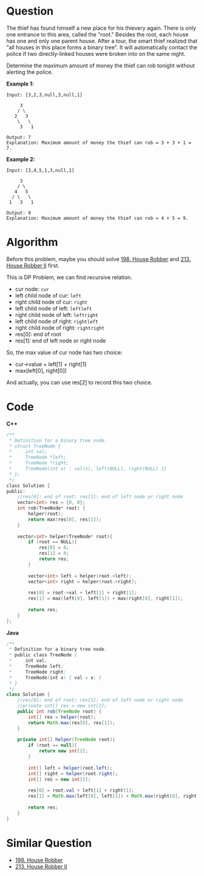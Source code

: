 # Question

The thief has found himself a new place for his thievery again. There is only one entrance to this area, called the "root." Besides the root, each house has one and only one parent house. After a tour, the smart thief realized that "all houses in this place forms a binary tree". It will automatically contact the police if two directly-linked houses were broken into on the same night.

Determine the maximum amount of money the thief can rob tonight without alerting the police.

**Example 1:**
```
Input: [3,2,3,null,3,null,1]

     3
    / \
   2   3
    \   \ 
     3   1

Output: 7 
Explanation: Maximum amount of money the thief can rob = 3 + 3 + 1 = 7.
```
**Example 2:**
```
Input: [3,4,5,1,3,null,1]

     3
    / \
   4   5
  / \   \ 
 1   3   1

Output: 9
Explanation: Maximum amount of money the thief can rob = 4 + 5 = 9.
```

# Algorithm
Before this problem, maybe you should solve [198. House Robber](https://leetcode.com/problems/house-robber/) and [213. House Robber II](https://leetcode.com/problems/house-robber-ii/) first.

This is DP Problem, we can find recursive relation.

- cur node: `cur`
- left child node of cur: `left`
- right child node of cur: `right`
- left child node of left: `leftleft` 
- right child node of left: `leftright`
- left child node of right: `rightleft`
- right child node of right: `rightright`
- res[0]: end of root
- res[1]: end of left node or right node

So, the max value of cur node has two choice:
- cur->value + left[1] + right[1]
- max(left[0], right[0])

And actually, you can use res[2] to record this two choice.

# Code

**C++**
```c
/**
 * Definition for a binary tree node.
 * struct TreeNode {
 *     int val;
 *     TreeNode *left;
 *     TreeNode *right;
 *     TreeNode(int x) : val(x), left(NULL), right(NULL) {}
 * };
 */
class Solution {
public:
    //res[0]: end of root; res[1]: end of left node or right node
    vector<int> res = {0, 0};
    int rob(TreeNode* root) {
        helper(root);
        return max(res[0], res[1]);
    }
    
    vector<int> helper(TreeNode* root){
        if (root == NULL){
            res[0] = 0;
            res[1] = 0;
            return res;
        }
        
        vector<int> left = helper(root->left);
        vector<int> right = helper(root->right);
        
        res[0] = root->val + left[1] + right[1];
        res[1] = max(left[0], left[1]) + max(right[0], right[1]);
        
        return res;
    }
};
```
**Java**
```java
/**
 * Definition for a binary tree node.
 * public class TreeNode {
 *     int val;
 *     TreeNode left;
 *     TreeNode right;
 *     TreeNode(int x) { val = x; }
 * }
 */
class Solution {
    //res[0]: end of root; res[1]: end of left node or right node
    //private int[] res = new int[2];
    public int rob(TreeNode root) {
        int[] res = helper(root);
        return Math.max(res[0], res[1]);
    }
    
    private int[] helper(TreeNode root){
        if (root == null){
            return new int[2];
        }
        
        int[] left = helper(root.left);
        int[] right = helper(root.right);
        int[] res = new int[2];
        
        res[0] = root.val + left[1] + right[1];
        res[1] = Math.max(left[0], left[1]) + Math.max(right[0], right[1]);
        
        return res;
    }
}
```

# Similar Question

- [198. House Robber](https://github.com/Dufre/LeetCode/blob/master/198.%20House%20Robber.md)
- [213. House Robber II](https://github.com/Dufre/LeetCode/blob/master/213.%20House%20Robber%20II.md)
